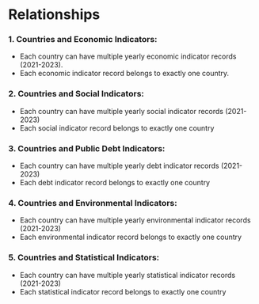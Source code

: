 # Relationships
### 1. Countries and Economic Indicators:
- Each country can have multiple yearly economic indicator records (2021-2023).
- Each economic indicator record belongs to exactly one country.
### 2. Countries and Social Indicators:
- Each country can have multiple yearly social indicator records (2021-2023)
- Each social indicator record belongs to exactly one country
### 3. Countries and Public Debt Indicators:
- Each country can have multiple yearly debt indicator records (2021-2023)
- Each debt indicator record belongs to exactly one country
### 4. Countries and Environmental Indicators:
- Each country can have multiple yearly environmental indicator records (2021-2023)
- Each environmental indicator record belongs to exactly one country
### 5. Countries and Statistical Indicators:
- Each country can have multiple yearly statistical indicator records (2021-2023)
- Each statistical indicator record belongs to exactly one country
